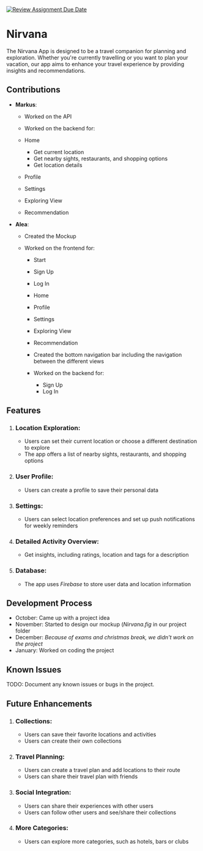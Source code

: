 [![Review Assignment Due Date](https://classroom.github.com/assets/deadline-readme-button-24ddc0f5d75046c5622901739e7c5dd533143b0c8e959d652212380cedb1ea36.svg)](https://classroom.github.com/a/_Od3b_Hk)


# **Nirvana**

The Nirvana App is designed to be a travel companion for planning and exploration. Whether you're currently travelling or you want to plan your vacation, our app aims to enhance your travel experience by providing insights and recommendations.


## Contributions

* **Markus**:
   * Worked on the API
  
   * Worked on the backend for:
   * Home
     * Get current location
     * Get nearby sights, restaurants, and shopping options
     * Get location details
   * Profile 
   * Settings
   * Exploring View
   * Recommendation

* **Alea**:
   * Created the Mockup
  
   * Worked on the frontend for:
     * Start
     * Sign Up
     * Log In
     * Home
     * Profile
     * Settings
     * Exploring View
     * Recommendation
     
     * Created the bottom navigation bar including the navigation between the different views
     
     * Worked on the backend for:
       * Sign Up
       * Log In


## Features

1. ### Location Exploration:
   * Users can set their current location or choose a different destination to explore
   * The app offers a list of nearby sights, restaurants, and shopping options

2. ### User Profile:
   * Users can create a profile to save their personal data

3. ### Settings:
    * Users can select location preferences and set up push notifications for weekly reminders

4. ### Detailed Activity Overview:
   * Get insights, including ratings, location and tags for a description

5. ### Database:
   * The app uses _Firebase_ to store user data and location information


## Development Process

* October: Came up with a project idea
* November: Started to design our mockup (_Nirvana.fig_ in our project folder
* December: _Because of exams and christmas break, we didn't work on the project_
* January: Worked on coding the project


## Known Issues

  TODO: Document any known issues or bugs in the project.


## Future Enhancements

1. ### Collections:
   * Users can save their favorite locations and activities
   * Users can create their own collections

2. ### Travel Planning:
    * Users can create a travel plan and add locations to their route
    * Users can share their travel plan with friends

3. ### Social Integration:
   * Users can share their experiences with other users
   * Users can follow other users and see/share their collections

4. ### More Categories:
   * Users can explore more categories, such as hotels, bars or clubs